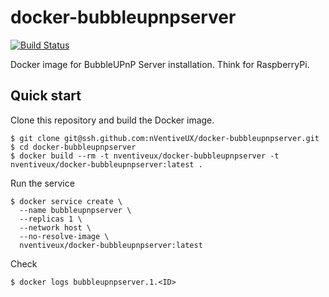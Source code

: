 # docker-bubbleupnpserver
[![Build Status](https://travis-ci.org/nVentiveUX/docker-bubbleupnpserver.svg?branch=master)](https://travis-ci.org/nVentiveUX/docker-bubbleupnpserver)

Docker image for BubbleUPnP Server installation. Think for RaspberryPi.

## Quick start

Clone this repository and build the Docker image.

```shell
$ git clone git@ssh.github.com:nVentiveUX/docker-bubbleupnpserver.git
$ cd docker-bubbleupnpserver
$ docker build --rm -t nventiveux/docker-bubbleupnpserver -t nventiveux/docker-bubbleupnpserver:latest .
```

Run the service

```shell
$ docker service create \
  --name bubbleupnpserver \
  --replicas 1 \
  --network host \
  --no-resolve-image \
  nventiveux/docker-bubbleupnpserver:latest
```

Check

```shell
$ docker logs bubbleupnpserver.1.<ID>
```
